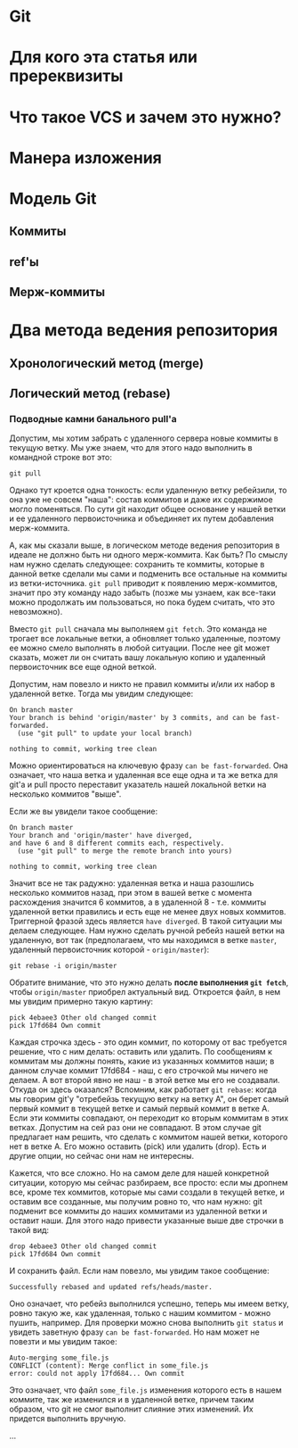 # Git

# Для кого эта статья или пререквизиты

# Что такое VCS и зачем это нужно?

# Манера изложения

# Модель Git

## Коммиты

## ref'ы

## Мерж-коммиты

# Два метода ведения репозитория

## Хронологический метод (merge)

## Логический метод (rebase)

### Подводные камни банального pull'а

Допустим, мы хотим забрать с удаленного сервера новые коммиты в текущую ветку. Мы уже знаем, что для
этого надо выполнить в командной строке вот это:

```
git pull
```

Однако тут кроется одна тонкость: если удаленную ветку ребейзили, то она уже не совсем "наша": 
состав коммитов и даже их содержимое могло поменяться. По сути git находит общее основание у нашей
ветки и ее удаленного первоисточника и объединяет их путем добавления мерж-коммита.

А, как мы сказали выше, в логическом методе ведения репозитория в идеале не должно быть ни одного
мерж-коммита. Как быть? По смыслу нам нужно сделать следующее: сохранить те коммиты, которые в
данной ветке сделали мы сами и подменить все остальные на коммиты из ветки-источника. `git pull`
приводит к появлению мерж-коммитов, значит про эту команду надо забыть (позже мы узнаем, как 
все-таки можно продолжать им пользоваться, но пока будем считать, что это невозможно).

Вместо `git pull` сначала мы выполняем `git fetch`. Это команда не трогает все локальные ветки, а
обновляет только удаленные, поэтому ее можно смело выполнять в любой ситуации. После нее git может
сказать, может ли он считать вашу локальную копию и удаленный первоисточник все еще одной веткой.

Допустим, нам повезло и никто не правил коммиты и/или их набор в удаленной ветке. Тогда мы увидим
следующее:

```
On branch master
Your branch is behind 'origin/master' by 3 commits, and can be fast-forwarded.
  (use "git pull" to update your local branch)

nothing to commit, working tree clean
```

Можно ориентироваться на ключевую фразу `can be fast-forwarded`. Она означает, что наша ветка и
удаленная все еще одна и та же ветка для git'а и pull просто переставит указатель нашей локальной
ветки на несколько коммитов "выше".

Если же вы увидели такое сообщение:

```
On branch master
Your branch and 'origin/master' have diverged,
and have 6 and 8 different commits each, respectively.
  (use "git pull" to merge the remote branch into yours)

nothing to commit, working tree clean
```

Значит все не так радужно: удаленная ветка и наша разошлись несколько коммитов назад, при этом в
вашей ветке с момента расхождения значится 6 коммитов, а в удаленной 8 - т.е. коммиты удаленной
ветки правились и есть еще не менее двух новых коммитов. Триггерной фразой здесь является `have
diverged`. В такой ситуации мы делаем следующее. Нам
нужно сделать ручной ребейз нашей ветки на удаленную, вот так (предполагаем, что мы находимся в
ветке `master`, удаленный первоисточник которой - `origin/master`):

```
git rebase -i origin/master
```

Обратите внимание, что это нужно делать **после выполнения `git fetch`**, чтобы `origin/master` 
приобрел актуальный вид. Откроется файл, в нем мы увидим примерно такую картину:

```
pick 4ebaee3 Other old changed commit
pick 17fd684 Own commit
```

Каждая строчка здесь - это один коммит, по которому от вас требуется решение, что с ним делать:
оставить или удалить. По сообщениям к коммитам мы должны понять, какие из указанных коммитов наши;
в данном случае коммит 17fd684 - наш, с его строчкой мы ничего не делаем. А вот второй явно не наш -
в этой ветке мы его не создавали. Откуда он здесь оказался? Вспомним, как работает `git rebase`:
когда мы говорим git'у "отребейзь текущую ветку на ветку A", он берет самый первый коммит в текущей 
ветке и самый первый коммит в ветке А. Если эти коммиты совпадают, он переходит ко вторым коммитам в
этих ветках. Допустим на сей раз они не совпадают. В этом случае git предлагает нам решить, что 
сделать с коммитом нашей ветки, которого нет в ветке A. Его можно оставить (pick) или
удалить (drop). Есть и другие опции, но сейчас они нам не интересны.

Кажется, что все сложно. Но на самом деле для нашей конкретной ситуации, которую мы сейчас 
разбираем, все просто: если мы дропнем все, кроме тех коммитов, которые мы сами создали в текущей
ветке, и оставим все созданные, мы получим ровно то, что нам нужно: git подменит все коммиты до
наших коммитами из удаленной ветки и оставит наши. Для этого надо привести указанные выше две 
строчки в такой вид:

```
drop 4ebaee3 Other old changed commit
pick 17fd684 Own commit
```

И сохранить файл. Если нам повезло, мы увидим такое сообщение:

```
Successfully rebased and updated refs/heads/master.
```

Оно означает, что ребейз выполнился успешно, теперь мы имеем ветку, ровно такую же, как удаленная,
только с нашим коммитом - можно пушить, например. Для проверки можно снова выполнить `git status`
и увидеть заветную фразу `can be fast-forwarded`. Но нам может не повезти и мы увидим такое:

```
Auto-merging some_file.js
CONFLICT (content): Merge conflict in some_file.js
error: could not apply 17fd684... Own commit
```

Это означает, что файл `some_file.js` изменения которого есть в нашем коммите, так же изменился и
в удаленной ветке, причем таким образом, что git не смог выполнит слияние этих изменений. Их 
придется выполнить вручную.

...
